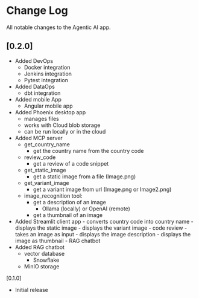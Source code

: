 # Change Log

All notable changes to the Agentic AI app.

## [0.2.0]
- Added DevOps
  - Docker integration
  - Jenkins integration
  - Pytest integration
- Added DataOps
  - dbt integration
- Added mobile App
    - Angular mobile app
- Added Phoenix desktop app
    - manages files
    - works with Cloud blob storage
    - can be run locally or in the cloud
- Added MCP server
    - get_country_name
        - get the country name from the country code
    - review_code
        - get a review of a code snippet
    - get_static_image
        - get a static image from a file (Image.png)
    - get_variant_image
        - get a variant image from url (Image.png or Image2.png)
    - image_recognition tool:
        - get a description of an image
            - Ollama (locally) or OpenAI (remote)
        - get a thumbnail of an image
- Added Streamlit client app
        - converts country code into country name
        - displays the static image
        - displays the variant image
        - code review
        - takes an image as input
            - displays the image description
            - displays the image as thumbnail
        - RAG chatbot
- Added RAG chatbot
    - vector database
        - Snowflake
    - MinIO storage

[0.1.0]
- Initial release